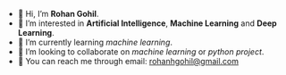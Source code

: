 - 👋 Hi, I’m **Rohan Gohil**.
- 👀 I’m interested in **Artificial Intelligence**, **Machine Learning** and **Deep Learning**.
- 🤖 I’m currently learning *machine learning*.
- 👬 I’m looking to collaborate on *machine learning* or *python project*.
- 📧 You can reach me through email: rohanhgohil@gmail.com

<!---
rohanhgohil/rohanhgohil is a ✨ special ✨ repository because its `README.md` (this file) appears on your GitHub profile.
You can click the Preview link to take a look at your changes.
--->
